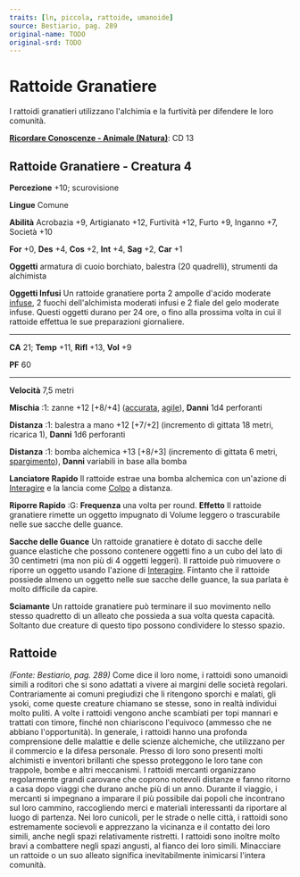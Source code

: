 ```yaml
---
traits: [ln, piccola, rattoide, umanoide]
source: Bestiario, pag. 289
original-name: TODO
original-srd: TODO
---
```


# Rattoide Granatiere

I rattoidi granatieri utilizzano l'alchimia e la furtività per difendere le loro
comunità.

**[Ricordare Conoscenze - Animale (Natura)](/azioni/abilita/ricordare-conoscenze)**:
CD 13

## Rattoide Granatiere - Creatura 4

**Percezione** +10; scurovisione

**Lingue** Comune

**Abilità** Acrobazia +9, Artigianato +12, Furtività +12, Furto +9, Inganno +7,
Società +10

**For** +0, **Des** +4, **Cos** +2, **Int** +4, **Sag** +2, **Car** +1

**Oggetti** armatura di cuoio borchiato, balestra (20 quadrelli), strumenti da
alchimista

**Oggetti Infusi** Un rattoide granatiere porta 2 ampolle d'acido moderate
[infuse](/tratti/infuso), 2 fuochi dell'alchimista moderati infusi e 2 fiale del
gelo moderate infuse. Questi oggetti durano per 24 ore, o fino alla prossima
volta in cui il rattoide effettua le sue preparazioni giornaliere.

---

**CA** 21; **Temp** +11, **Rifl** +13, **Vol** +9

**PF** 60

---

**Velocità** 7,5 metri

**Mischia** :1: zanne +12 \[+8/+4] ([accurata](/tratti/accurata),
[agile](/tratti/agile)), **Danni** 1d4 perforanti

**Distanza** :1: balestra a mano +12 \[+7/+2] (incremento di gittata 18 metri,
ricarica 1), **Danni** 1d6 perforanti

**Distanza** :1: bomba alchemica +13 \[+8/+3] (incremento di gittata 6 metri,
[spargimento](/tratti/spargimento)), **Danni** variabili in base alla bomba

**Lanciatore Rapido** Il rattoide estrae una bomba alchemica con un'azione di
[Interagire](/azioni/interagire) e la lancia come [Colpo](/azioni/colpire) a
distanza.

**Riporre Rapido** :G: **Frequenza** una volta per round. **Effetto** Il
rattoide granatiere rimette un oggetto impugnato di Volume leggero o
trascurabile nelle sue sacche delle guance.

**Sacche delle Guance** Un rattoide granatiere è dotato di sacche delle guance
elastiche che possono contenere oggetti fino a un cubo del lato di 30 centimetri
(ma non più di 4 oggetti leggeri). Il rattoide può rimuovere o riporre un
oggetto usando l'azione di [Interagire](/azioni/interagire). Fintanto che il
rattoide possiede almeno un oggetto nelle sue sacche delle guance, la sua
parlata è molto difficile da capire.

**Sciamante** Un rattoide granatiere può terminare il suo movimento nello stesso
quadretto di un alleato che possieda a sua volta questa capacità. Soltanto due
creature di questo tipo possono condividere lo stesso spazio.

## **Rattoide**

_(Fonte: Bestiario, pag. 289)_ Come dice il loro nome, i rattoidi sono umanoidi
simili a roditori che si sono adattati a vivere ai margini delle società
regolari. Contrariamente ai comuni pregiudizi che li ritengono sporchi e malati,
gli ysoki, come queste creature chiamano se stesse, sono in realtà individui
molto puliti. A volte i rattoidi vengono anche scambiati per topi mannari e
trattati con timore, finché non chiariscono l'equivoco (ammesso che ne abbiano
l'opportunità). In generale, i rattoidi hanno una profonda comprensione delle
malattie e delle scienze alchemiche, che utilizzano per il commercio e la difesa
personale. Presso di loro sono presenti molti alchimisti e inventori brillanti
che spesso proteggono le loro tane con trappole, bombe e altri meccanismi. I
rattoidi mercanti organizzano regolarmente grandi carovane che coprono notevoli
distanze e fanno ritorno a casa dopo viaggi che durano anche più di un anno.
Durante il viaggio, i mercanti si impegnano a imparare il più possibile dai
popoli che incontrano sul loro cammino, raccogliendo merci e materiali
interessanti da riportare al luogo di partenza. Nei loro cunicoli, per le strade
o nelle città, i rattoidi sono estremamente socievoli e apprezzano la vicinanza
e il contatto dei loro simili, anche negli spazi relativamente ristretti. I
rattoidi sono inoltre molto bravi a combattere negli spazi angusti, al fianco
dei loro simili. Minacciare un rattoide o un suo alleato significa
inevitabilmente inimicarsi l'intera comunità.
